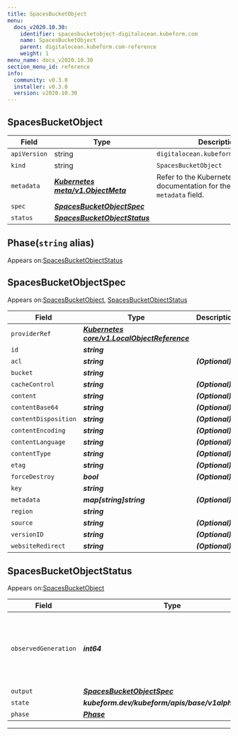 ```yaml
---
title: SpacesBucketObject
menu:
  docs_v2020.10.30:
    identifier: spacesbucketobject-digitalocean.kubeform.com
    name: SpacesBucketObject
    parent: digitalocean.kubeform.com-reference
    weight: 1
menu_name: docs_v2020.10.30
section_menu_id: reference
info:
  community: v0.3.0
  installer: v0.3.0
  version: v2020.10.30
---
```


## SpacesBucketObject
| Field | Type | Description |
| ------ | ----- | ----------- |
| `apiVersion` | string | `digitalocean.kubeform.com/v1alpha1` |
|    `kind` | string | `SpacesBucketObject` |
| `metadata` | ***[Kubernetes meta/v1.ObjectMeta](https://v1-18.docs.kubernetes.io/docs/reference/generated/kubernetes-api/v1.18/#objectmeta-v1-meta)***|Refer to the Kubernetes API documentation for the fields of the `metadata` field.|
| `spec` | ***[SpacesBucketObjectSpec](#spacesbucketobjectspec)***||
| `status` | ***[SpacesBucketObjectStatus](#spacesbucketobjectstatus)***||
## Phase(`string` alias)

Appears on:[SpacesBucketObjectStatus](#spacesbucketobjectstatus)

## SpacesBucketObjectSpec

Appears on:[SpacesBucketObject](#spacesbucketobject), [SpacesBucketObjectStatus](#spacesbucketobjectstatus)

| Field | Type | Description |
| ------ | ----- | ----------- |
| `providerRef` | ***[Kubernetes core/v1.LocalObjectReference](https://v1-18.docs.kubernetes.io/docs/reference/generated/kubernetes-api/v1.18/#localobjectreference-v1-core)***||
| `id` | ***string***||
| `acl` | ***string***| ***(Optional)*** |
| `bucket` | ***string***||
| `cacheControl` | ***string***| ***(Optional)*** |
| `content` | ***string***| ***(Optional)*** |
| `contentBase64` | ***string***| ***(Optional)*** |
| `contentDisposition` | ***string***| ***(Optional)*** |
| `contentEncoding` | ***string***| ***(Optional)*** |
| `contentLanguage` | ***string***| ***(Optional)*** |
| `contentType` | ***string***| ***(Optional)*** |
| `etag` | ***string***| ***(Optional)*** |
| `forceDestroy` | ***bool***| ***(Optional)*** |
| `key` | ***string***||
| `metadata` | ***map[string]string***| ***(Optional)*** |
| `region` | ***string***||
| `source` | ***string***| ***(Optional)*** |
| `versionID` | ***string***| ***(Optional)*** |
| `websiteRedirect` | ***string***| ***(Optional)*** |
## SpacesBucketObjectStatus

Appears on:[SpacesBucketObject](#spacesbucketobject)

| Field | Type | Description |
| ------ | ----- | ----------- |
| `observedGeneration` | ***int64***| ***(Optional)*** Resource generation, which is updated on mutation by the API Server.|
| `output` | ***[SpacesBucketObjectSpec](#spacesbucketobjectspec)***| ***(Optional)*** |
| `state` | ***kubeform.dev/kubeform/apis/base/v1alpha1.State***| ***(Optional)*** |
| `phase` | ***[Phase](#phase)***| ***(Optional)*** |
---
